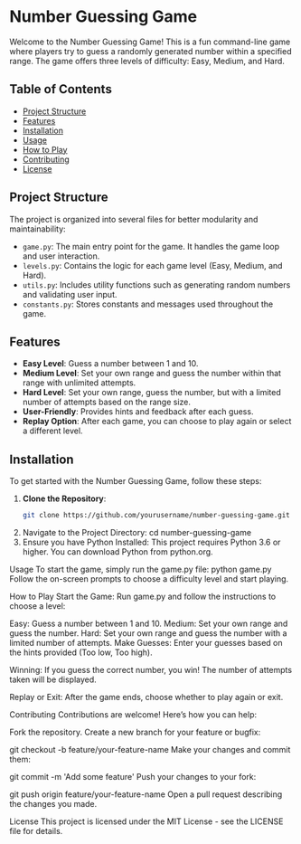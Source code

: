 # Number Guessing Game

Welcome to the Number Guessing Game! This is a fun command-line game where players try to guess a randomly generated number within a specified range. The game offers three levels of difficulty: Easy, Medium, and Hard.

## Table of Contents

- [Project Structure](#project-structure)
- [Features](#features)
- [Installation](#installation)
- [Usage](#usage)
- [How to Play](#how-to-play)
- [Contributing](#contributing)
- [License](#license)

## Project Structure

The project is organized into several files for better modularity and maintainability:

- `game.py`: The main entry point for the game. It handles the game loop and user interaction.
- `levels.py`: Contains the logic for each game level (Easy, Medium, and Hard).
- `utils.py`: Includes utility functions such as generating random numbers and validating user input.
- `constants.py`: Stores constants and messages used throughout the game.

## Features

- **Easy Level**: Guess a number between 1 and 10.
- **Medium Level**: Set your own range and guess the number within that range with unlimited attempts.
- **Hard Level**: Set your own range, guess the number, but with a limited number of attempts based on the range size.
- **User-Friendly**: Provides hints and feedback after each guess.
- **Replay Option**: After each game, you can choose to play again or select a different level.

## Installation

To get started with the Number Guessing Game, follow these steps:

1. **Clone the Repository**:
   ```bash
   git clone https://github.com/yourusername/number-guessing-game.git
2. Navigate to the Project Directory:
  cd number-guessing-game
3. Ensure you have Python Installed:
  This project requires Python 3.6 or higher. You can download Python from python.org.

Usage
To start the game, simply run the game.py file:
python game.py
Follow the on-screen prompts to choose a difficulty level and start playing.

How to Play
Start the Game: Run game.py and follow the instructions to choose a level:

Easy: Guess a number between 1 and 10.
Medium: Set your own range and guess the number.
Hard: Set your own range and guess the number with a limited number of attempts.
Make Guesses: Enter your guesses based on the hints provided (Too low, Too high).

Winning: If you guess the correct number, you win! The number of attempts taken will be displayed.

Replay or Exit: After the game ends, choose whether to play again or exit.

Contributing
Contributions are welcome! Here’s how you can help:

Fork the repository.
Create a new branch for your feature or bugfix:

git checkout -b feature/your-feature-name
Make your changes and commit them:

git commit -m 'Add some feature'
Push your changes to your fork:

git push origin feature/your-feature-name
Open a pull request describing the changes you made.


License
This project is licensed under the MIT License - see the LICENSE file for details.
